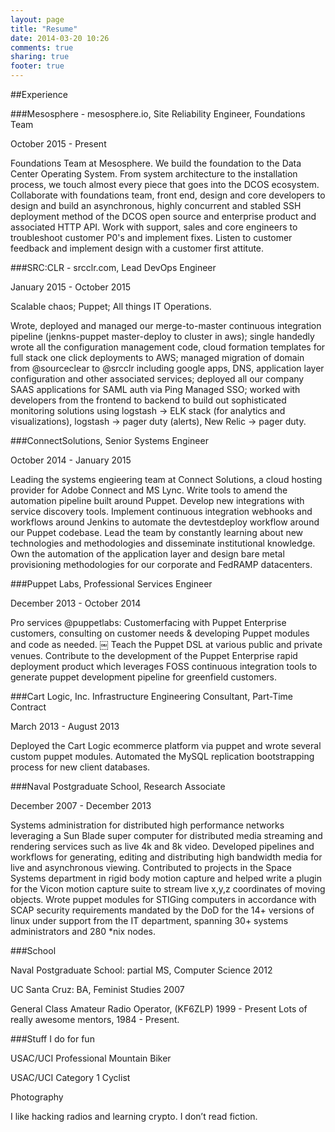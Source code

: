 ```yaml
---
layout: page
title: "Resume"
date: 2014-03-20 10:26
comments: true
sharing: true
footer: true
---
```

##Experience

###Mesosphere - mesosphere.io, Site Reliability Engineer, Foundations Team

October 2015 - Present

Foundations Team at Mesosphere. We build the foundation to the Data Center Operating System. From system architecture to the installation process, we touch almost every piece that goes into the DCOS ecosystem. Collaborate with foundations team, front end, design and core developers to design and build an asynchronous, highly concurrent and stabled SSH deployment method of the DCOS open source and enterprise product and associated HTTP API. Work with support, sales and core engineers to troubleshoot customer P0's and implement fixes. Listen to customer feedback and implement design with a customer first attitute.  


###SRC:CLR - srcclr.com, Lead DevOps Engineer

January 2015 - October 2015

Scalable chaos; Puppet; All things IT Operations.

Wrote, deployed and managed our merge-to-master continuous integration pipeline (jenkns-puppet master-deploy to cluster in aws); single handedly wrote all the configuration management code, cloud formation templates for full stack one click deployments to AWS; managed migration of domain from @sourceclear to @srcclr including google apps, DNS, application layer configuration and other associated services; deployed all our company SAAS applications for SAML auth via Ping Managed SSO; worked with developers from the frontend to backend to build out sophisticated monitoring solutions using logstash -> ELK stack (for analytics and visualizations), logstash -> pager duty (alerts), New Relic -> pager duty.

###ConnectSolutions, Senior Systems Engineer

October 2014 - January 2015

Leading the systems engieering team at Connect Solutions, a cloud hosting provider for Adobe Connect and MS Lync. Write tools to amend the automation pipeline built around Puppet. Develop new integrations with service discovery tools. Implement continuous integration webhooks and workflows around Jenkins to automate the dev­test­deploy workflow around our Puppet codebase. Lead the team by constantly learning about new technologies and methodologies and disseminate institutional knowledge. Own the automation of the application layer and design bare metal provisioning methodologies for our corporate and FedRAMP datacenters.

###Puppet Labs, Professional Services Engineer

December 2013 - October 2014

Pro services @puppetlabs: Customer­facing with Puppet Enterprise customers, consulting on customer needs & developing Puppet modules and code as needed.
￼
Teach the Puppet DSL at various public and private venues. Contribute to the development of the Puppet Enterprise rapid deployment product which leverages FOSS continuous integration tools to generate puppet development pipeline for greenfield customers.

###Cart Logic, Inc. Infrastructure Engineering Consultant, Part-Time Contract 

March 2013 - August 2013

Deployed the Cart Logic e­commerce platform via puppet and wrote several custom puppet modules. Automated the MySQL replication bootstrapping process for new client databases.

###Naval Postgraduate School, Research Associate

December 2007 - December 2013

Systems administration for distributed high performance networks leveraging a Sun Blade super computer for distributed media streaming and rendering services such as live 4k and 8k video. Developed pipelines and workflows for generating, editing and distributing high bandwidth media for live and asynchronous viewing. Contributed to projects in the Space Systems department in rigid body motion capture and helped write a plugin for the Vicon motion capture suite to stream live x,y,z coordinates of moving objects. Wrote puppet modules for STIGing computers in accordance with SCAP security requirements mandated by the DoD for the 14+ versions of linux under support from the IT department, spanning 30+ systems administrators and 280 *nix nodes.

###School

Naval Postgraduate School: partial MS, Computer Science 2012

UC Santa Cruz: BA, Feminist Studies 2007

General Class Amateur Radio Operator, (KF6ZLP) 1999 - Present Lots of really awesome mentors, 1984 - Present.

###Stuff I do for fun

USAC/UCI Professional Mountain Biker

USAC/UCI Category 1 Cyclist

Photography

I like hacking radios and learning crypto. I don’t read fiction.
